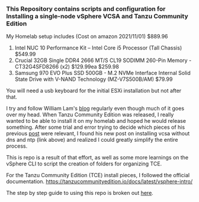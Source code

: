 ### This Repository contains scripts and configuration for Installing a single-node vSphere VCSA and Tanzu Community Edition

My Homelab setup includes (Cost on amazon 2021/11/01) $889.96

1. Intel NUC 10 Performance Kit – Intel Core i5 Processor (Tall Chassis) $549.99
1. Crucial 32GB Single DDR4 2666 MT/S CL19 SODIMM 260-Pin Memory - CT32G4SFD8266 (x2) $129.99ea $259.98
1. Samsung 970 EVO Plus SSD 500GB - M.2 NVMe Interface Internal Solid State Drive with V-NAND Technology (MZ-V7S500B/AM) $79.99

You will need a usb keyboard for the initial ESXi installation but not after that.


I try and follow William Lam's [blog](https://williamlam.com) regularly even though much of it goes over my head. When Tanzu Community Edition was released, I really wanted to be able to install it on my homelab and hoped he would release something. After some trial and error trying to decide which pieces of his previous [post](https://williamlam.com/2020/11/complete-vsphere-with-tanzu-homelab-with-just-32gb-of-memory.html) were relevant, I found his new post on installing vcsa without dns and ntp (link above) and realized I could greatly simplify the entire process.

This is repo is a result of that effort, as well as some more learnings on the vSphere CLI to script the creation of folders for organizing TCE.

For the Tanzu Community Edition (TCE) install pieces, I followed the official documentation. https://tanzucommunityedition.io/docs/latest/vsphere-intro/

The step by step guide to using this repo is broken out [here](lightning-lab-steps.md).
